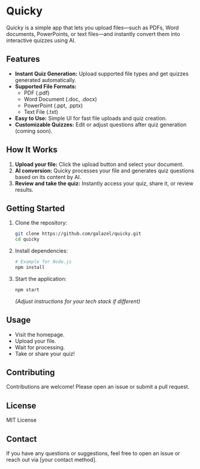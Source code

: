 # Quicky

Quicky is a simple app that lets you upload files—such as PDFs, Word documents, PowerPoints, or text files—and instantly convert them into interactive quizzes using AI.

## Features

- **Instant Quiz Generation:** Upload supported file types and get quizzes generated automatically.
- **Supported File Formats:** 
  - PDF (.pdf)
  - Word Document (.doc, .docx)
  - PowerPoint (.ppt, .pptx)
  - Text File (.txt)
- **Easy to Use:** Simple UI for fast file uploads and quiz creation.
- **Customizable Quizzes:** Edit or adjust questions after quiz generation (coming soon).

## How It Works

1. **Upload your file:** Click the upload button and select your document.
2. **AI conversion:** Quicky processes your file and generates quiz questions based on its content by AI.
3. **Review and take the quiz:** Instantly access your quiz, share it, or review results.

## Getting Started

1. Clone the repository:
   ```bash
   git clone https://github.com/galazel/quicky.git
   cd quicky
   ```
2. Install dependencies:
   ```bash
   # Example for Node.js
   npm install
   ```
3. Start the application:
   ```bash
   npm start
   ```
   *(Adjust instructions for your tech stack if different)*

## Usage

- Visit the homepage.
- Upload your file.
- Wait for processing.
- Take or share your quiz!

## Contributing

Contributions are welcome! Please open an issue or submit a pull request.

## License

MIT License

## Contact

If you have any questions or suggestions, feel free to open an issue or reach out via [your contact method].
